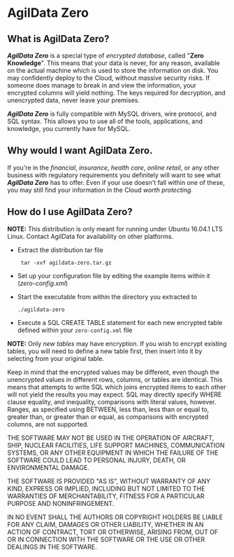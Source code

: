 # AgilData Zero

## What is AgilData Zero?

**_AgilData Zero_** is a special type of *encrypted database*, called "**Zero Knowledge**".  This means that your data is never, for any reason, available on the actual machine which is used to store the information on disk.  You may confidently deploy to the Cloud, without massive security risks.  If someone does manage to break in and view the information, your encrypted columns will yield nothing.  The keys required for decryption, and unencrypted data, never leave your premises.

**_AgilData Zero_** is fully compatible with MySQL drivers, wire protocol, and SQL syntax.  This allows you to use all of the tools, applications, and knowledge, you currently have for MySQL.

## Why would I want AgilData Zero.

If you're in the _financial_, _insurance_, _health care_, _online retail_, or any other business with regulatory requirements you definitely will want to see what **_AgilData Zero_** has to offer.  Even if your use doesn't fall within one of these, you may still find your information in the Cloud *worth protecting*.

## How do I use AgilData Zero?

**NOTE:**  This distribution is only meant for running under Ubuntu 16.04.1 LTS Linux.  Contact AgilData for availability on other platforms.

* Extract the distribution tar file

    ` tar -xvf agildata-zero.tar.gz`
* Set up your configuration file by editing the example items within it (*zero-config.xml*)

* Start the executable from within the directory you extracted to

    `./agildata-zero`
* Execute a SQL CREATE TABLE statement for each new encrypted table defined within your `zero-config.xml` file

**NOTE:** Only *new tables* may have encryption.  If you wish to encrypt existing tables, you will need to define a new table first, then insert into it by selecting from your original table.

Keep in mind that the encrypted values may be different, even though the unencrypted values in different rows, columns, or tables are identical.  This means that attempts to write SQL which joins encrypted items to each other will not yield the results you may expect.  SQL may directly specify WHERE clause equality, and inequality, comparisons with literal values, however.  Ranges, as specified using BETWEEN, less than, less than or equal to, greater than, or greater than or equal, as comparisons with encrypted columns, are not supported.

THE SOFTWARE MAY NOT BE USED IN THE OPERATION OF AIRCRAFT, SHIP, NUCLEAR FACILITIES, LIFE SUPPORT MACHINES, COMMUNICATION SYSTEMS, OR ANY OTHER EQUIPMENT IN WHICH THE FAILURE OF THE SOFTWARE COULD LEAD TO PERSONAL INJURY, DEATH, OR ENVIRONMENTAL DAMAGE.

THE SOFTWARE IS PROVIDED "AS IS", WITHOUT WARRANTY OF ANY KIND, EXPRESS OR IMPLIED, INCLUDING BUT NOT LIMITED TO THE WARRANTIES OF MERCHANTABILITY, FITNESS FOR A PARTICULAR PURPOSE AND NONINFRINGEMENT.

IN NO EVENT SHALL THE AUTHORS OR COPYRIGHT HOLDERS BE LIABLE FOR ANY CLAIM, DAMAGES OR OTHER LIABILITY, WHETHER IN AN ACTION OF CONTRACT, TORT OR OTHERWISE, ARISING FROM, OUT OF OR IN CONNECTION WITH THE SOFTWARE OR THE USE OR OTHER DEALINGS IN THE SOFTWARE.  

